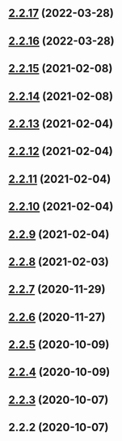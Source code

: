 ## [2.2.17](https://github.com/vitaliyshvarz/jest-coverage-guard/compare/2.2.16...2.2.17) (2022-03-28)



## [2.2.16](https://github.com/vitaliyshvarz/jest-coverage-guard/compare/2.2.15...2.2.16) (2022-03-28)



## [2.2.15](https://github.com/vitaliyshvarz/jest-coverage-guard/compare/2.2.14...2.2.15) (2021-02-08)



## [2.2.14](https://github.com/vitaliyshvarz/jest-coverage-guard/compare/2.2.13...2.2.14) (2021-02-08)



## [2.2.13](https://github.com/vitaliyshvarz/jest-coverage-guard/compare/2.2.12...2.2.13) (2021-02-04)



## [2.2.12](https://github.com/vitaliyshvarz/jest-coverage-guard/compare/2.2.11...2.2.12) (2021-02-04)



## [2.2.11](https://github.com/vitaliyshvarz/jest-coverage-guard/compare/2.2.10...2.2.11) (2021-02-04)



## [2.2.10](https://github.com/vitaliyshvarz/jest-coverage-guard/compare/2.2.9...2.2.10) (2021-02-04)



## [2.2.9](https://github.com/vitaliyshvarz/jest-coverage-guard/compare/2.2.8...2.2.9) (2021-02-04)



## [2.2.8](https://github.com/vitaliyshvarz/jest-coverage-guard/compare/2.2.7...2.2.8) (2021-02-03)



## [2.2.7](https://github.com/vitaliyshvarz/jest-coverage-guard/compare/2.2.6...2.2.7) (2020-11-29)



## [2.2.6](https://github.com/vitaliyshvarz/jest-coverage-guard/compare/2.2.5...2.2.6) (2020-11-27)



## [2.2.5](https://github.com/vitaliyshvarz/jest-coverage-guard/compare/2.2.4...2.2.5) (2020-10-09)



## [2.2.4](https://github.com/vitaliyshvarz/jest-coverage-guard/compare/2.2.3...2.2.4) (2020-10-09)



## [2.2.3](https://github.com/vitaliyshvarz/jest-coverage-guard/compare/2.2.2...2.2.3) (2020-10-07)



## 2.2.2 (2020-10-07)



